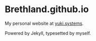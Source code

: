 # Brethland.github.io

My personal website at [yuki.systems](http://yuki.systems).

Powered by Jekyll, typesetted by myself.
